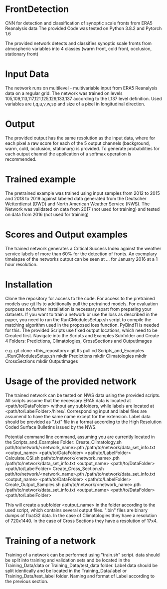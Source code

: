 # FrontDetection
CNN for detection and classification of synoptic scale fronts from ERA5 Reanalysis data
The provided Code was tested on Python 3.8.2 and Pytorch 1.6

The provided network detects and classifies synoptic scale fronts from atmospheric variables into 4 classes (warm front, cold front, occlusion, stationary front)

# Input Data
The network runs on multilevel - multivariable input from ERA5 Reanalysis data on a regular grid. 
The network was trained on levels 105,109,113,117,121,125,129,133,137 according to the L137 level definition.
Used variables are t,q,u,v,w,sp and size of a pixel in longitudinal direction.

# Output
The provided output has the same resolution as the input data, where for each pixel a raw score for each of the 5 output channels (background, warm, cold, occlusion, stationary) is provided. To generate probabilities for each output channel the application of a softmax operation is recommended.

# Trained example
The pretrained example was trained using input samples from 2012 to 2015 and 2018 to 2019 against labeled data generated from the Deutscher Wetterdienst (DWD) and North American Weather Service (NWS). The Network was validated on data from 2017 (not used for training) and tested on data from 2016 (not used for training)

# Scores and Output examples
The trained network generates a Critical Success Index against the weather service labels of more than 60\% for the detection of fronts. An exemplary timelapse of the networks output can be seen at ... for January 2016 at a 1 hour resolution. 


# Installation
Clone the repository for access to the code. For access to the pretrained models use git lfs to additionally pull the pretrained models. 
For evaluation purposes no further installation is necessary apart from preparing your datasets. If you want to train a network or use the loss as described in the paper, you need to run the RunCModulesSetup.sh script to compile the matching algorithm used in the proposed loss function. PyBind11 is needed for this. The provided Scripts use fixed output locations, which need to be Created first. 
Navigate into the Scripts and Examples Subfolder and Create 4 Folders:  Predictions, Climatologies, CrossSections and OutputImages

e.g.
git clone <this_repository>
git lfs pull 
cd Scripts_and_Examples
./RunCModulesSetup.sh
mkdir Predictions
mkdir Climatologies
mkdir CrossSections
mkdir OutputImages

# Usage of the provided network
The trained network can be tested on NWS data using the provided scripts. All scripts assume that the necessary ERA5 data is located at <path/to/DataFolder> without any subfolders, while labels are located at <path/to/LabelFolder>/hires/. Corresponding input and label files are assumend to have the same name except for the extension. Label data should be provided as ".txt" file in a format according to the High Resolution Coded Surface Bulletins issued by the NWS. 

Potential command line command, assuming you are currently located in the Scripts_and_Examples Folder:
Create_Climatology.sh path/to/network/<network_name>.pth  /path/to/network/data_set_info.txt <output_name> <path/to/DataFolder> <path/to/LabelFolder>
Calculate_CSI.sh path/to/network/<network_name>.pth  /path/to/network/data_set_info.txt <output_name> <path/to/DataFolder> <path/to/LabelFolder>
Create_Cross_Section.sh path/to/network/<network_name>.pth  /path/to/network/data_set_info.txt <output_name> <variable> <path/to/DataFolder> <path/to/LabelFolder>
Create_Output_Samples.sh path/to/network/<network_name>.pth  /path/to/network/data_set_info.txt <output_name> <path/to/DataFolder> <path/to/LabelFolder>

This will create a subfolder <output_name> in the folder according to the used script, which contains several output files. 
".bin" files are binary dumps of float32 data. 
In the case of Climatologies they have a resolution of 720x1440. 
In the case of Cross Sections they have a resolution of 17x4.  

# Training of a network
Training of a network can be performed using "train.sh" script.
data should be split into training and validation sets and be located in the Training_Data/data  or Training_Data/test_data folder. Label data should be split identically and be located in the Training_Data/label or Training_Data/test_label folder. Naming and format of Label according to the previous section.
